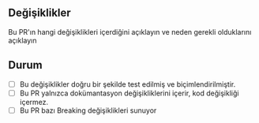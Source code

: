 ## Değişiklikler
Bu PR'ın hangi değişiklikleri içerdiğini açıklayın ve neden gerekli olduklarını açıklayın

## Durum

- [ ] Bu değişiklikler doğru bir şekilde test edilmiş ve biçimlendirilmiştir.
- [ ] Bu PR yalnızca dokümantasyon değişikliklerini içerir, kod değişikliği içermez.
- [ ] Bu PR bazı Breaking değişiklikleri sunuyor
